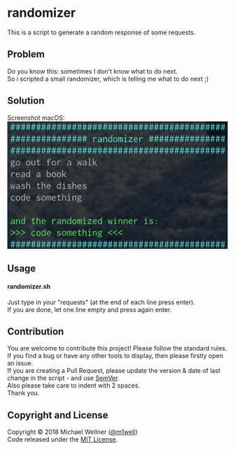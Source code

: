 # randomizer

This is a script to generate a random response of some requests.<br>


## Problem
Do you know this: sometimes I don't know what to do next. <br>
So i scripted a small randomizer, which is telling me what to do next ;)<br>

## Solution
Screenshot macOS:<br>
![screenshot-macos](screen-macos.png "Screenshot macOS")
<br>


## Usage
#### randomizer.sh
Just type in your "requests" (at the end of each line press enter).<br>
If you are done, let one line empty and press again enter.<br>

## Contribution
You are welcome to contribute this project! Please follow the standard rules.<br>
If you find a bug or have any other tools to display, then please firstly open an issue.<br>
If you are creating a Pull Request, please update the version & date of last change in the script - and use [SemVer](http://semver.org).<br>
Also please take care to indent with 2 spaces.<br>
Thank you.<br>


## Copyright and License
Copyright :copyright: 2018 Michael Wellner ([@m1well](http://www.twitter.m1well.de))<br>
Code released under the [MIT License](/LICENSE).<br>
